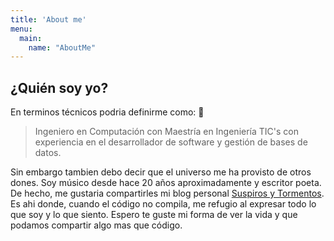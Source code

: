 ```yaml
---
title: 'About me'
menu:
  main:
    name: "AboutMe"
---
```


## ¿Quién soy yo?

En terminos técnicos podria definirme como: 🤩

> Ingeniero en Computación con Maestría en Ingeniería TIC's
> con experiencia en el desarrollador de software y gestión de bases de datos.

Sin embargo tambien debo decir que el universo me ha provisto de otros dones. 
Soy músico desde hace 20 años aproximadamente y escritor poeta. De hecho, me
gustaria compartirles mi blog personal [Suspiros y Tormentos](www.vicogarcia.com). Es ahi donde,
cuando el código no compila, me refugio al expresar todo lo que soy y lo que siento.
Espero te guste mi forma de ver la vida y que podamos compartir algo mas que código.


